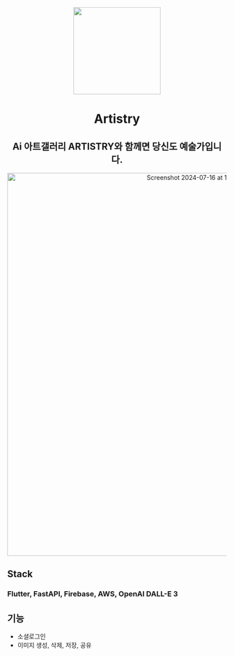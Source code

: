 <div align="center">

<img src="https://github.com/Ai-Art-Gellary-Artistry/.github/assets/133763659/035ec74d-99af-4eab-81aa-eeeea2d9f8fe" width="200"/>

# Artistry
## Ai 아트갤러리 ARTISTRY와 함께면 당신도 예술가입니다.

<img width="878" alt="Screenshot 2024-07-16 at 11 12 27 AM" src="https://github.com/user-attachments/assets/4bce0521-b89e-440f-bfe2-61a4bd3f229d">
</div>

## Stack<br>
### Flutter, FastAPI, Firebase, AWS, OpenAI DALL-E 3<br>

## 기능
- 소셜로그인
- 이미지 생성, 삭제, 저장, 공유


